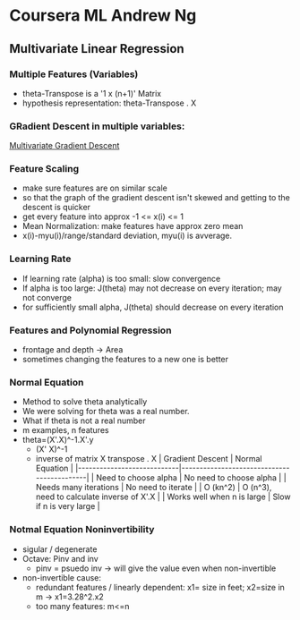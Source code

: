 # Coursera ML Andrew Ng

## Multivariate Linear Regression

### Multiple Features (Variables)
- theta-Transpose is a '1 x (n+1)' Matrix
- hypothesis representation: theta-Transpose . X

### GRadient Descent in multiple variables:
[Multivariate Gradient Descent](images/multiple_feature_gradient_descent.png)

### Feature Scaling
- make sure features are on similar scale
- so that the graph of the gradient descent isn't skewed and getting to the descent is quicker
- get every feature into approx -1 <= x(i) <= 1
- Mean Normalization: make features have approx zero mean
- x(i)-myu(i)/range/standard deviation, myu(i) is avverage.

### Learning Rate
- If learning rate (alpha) is too small: slow convergence
- If alpha is too large: J(theta) may not decrease on every iteration; may not converge
- for sufficiently small alpha, J(theta) should decrease on every iteration

### Features and Polynomial Regression
- frontage and depth -> Area
- sometimes changing the features to a new one is better

### Normal Equation
- Method to solve theta analytically
- We were solving for theta was a real number.
- What if theta is not a real number
- m examples, n features
- theta=(X'.X)^-1.X'.y
	- (X' X)^-1 
	- inverse of matrix X transpose . X
| Gradient Descent           | Normal Equation                            |
|----------------------------|--------------------------------------------|
| Need to choose alpha       | No need to choose alpha                    |
| Needs many iterations      | No need to iterate                         |
| O (kn^2)                   | O (n^3), need to calculate inverse of X'.X |
| Works well when n is large | Slow if n is very large                    |

### Notmal Equation Noninvertibility
- sigular / degenerate
- Octave: Pinv and inv
	- pinv = psuedo inv -> will give the value even when non-invertible
- non-invertible cause: 
  	- redundant features / linearly dependent: x1= size in feet; x2=size in m -> x1=3.28^2.x2
	- too many features: m<=n
